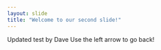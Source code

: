 ```yaml
---
layout: slide
title: "Welcome to our second slide!"
---
```

Updated test by Dave
Use the left arrow to go back!
